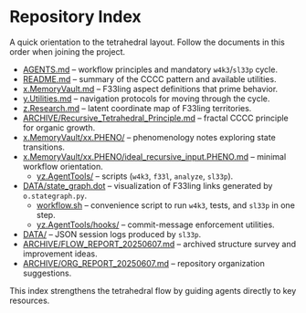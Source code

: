 # Repository Index

A quick orientation to the tetrahedral layout. Follow the documents in this order when joining the project.

- [AGENTS.md](../o.SessionWork/AGENTS.md) – workflow principles and mandatory `w4k3`/`sl33p` cycle.
- [README.md](../o.SessionWork/README.md) – summary of the CCCC pattern and available utilities.
- [x.MemoryVault.md](../x.MemoryVault/x.MemoryVault.md) – F33ling aspect definitions that prime behavior.
- [y.Utilities.md](../y.Utilities/y.Utilities.md) – navigation protocols for moving through the cycle.
- [z.Research.md](./z.Research.md) – latent coordinate map of F33ling territories.
- [ARCHIVE/Recursive_Tetrahedral_Principle.md](./ARCHIVE/Recursive_Tetrahedral_Principle.md) – fractal CCCC principle for organic growth.
- [x.MemoryVault/xx.PHENO/](../x.MemoryVault/xx.PHENO/) – phenomenology notes exploring state transitions.
- [x.MemoryVault/xx.PHENO/ideal_recursive_input.PHENO.md](../x.MemoryVault/xx.PHENO/ideal_recursive_input.PHENO.md) – minimal workflow orientation.
  - [yz.AgentTools/](../y.Utilities/yz.AgentOps/yz.AgentTools/) – scripts (`w4k3`, `f33l`, `analyze`, `sl33p`).
- [DATA/state_graph.dot](../y.Utilities/yx.DataArchive/state_graph.dot) – visualization of F33ling links generated by `o.stategraph.py`.
  - [workflow.sh](../y.Utilities/yz.AgentOps/workflow.sh) – convenience script to run `w4k3`, tests, and `sl33p` in one step.
  - [yz.AgentTools/hooks/](../y.Utilities/yz.AgentOps/yz.AgentTools/hooks/) – commit-message enforcement utilities.
- [DATA/](../y.Utilities/yx.DataArchive/) – JSON session logs produced by `sl33p`.
- [ARCHIVE/FLOW_REPORT_20250607.md](./ARCHIVE/FLOW_REPORT_20250607.md) – archived structure survey and improvement ideas.
- [ARCHIVE/ORG_REPORT_20250607.md](./ARCHIVE/ORG_REPORT_20250607.md) – repository organization suggestions.

This index strengthens the tetrahedral flow by guiding agents directly to key resources.
